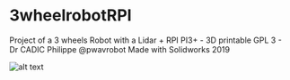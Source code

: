 # 3wheelrobotRPI
Project of a 3 wheels Robot with a Lidar + RPI PI3+ - 3D printable
GPL 3 - Dr CADIC Philippe @pwavrobot
Made with Solidworks 2019

![alt text](https://raw.githubusercontent.com/ccadic/3wheelrobotRPI/master/images/jeanev3h.JPG)

